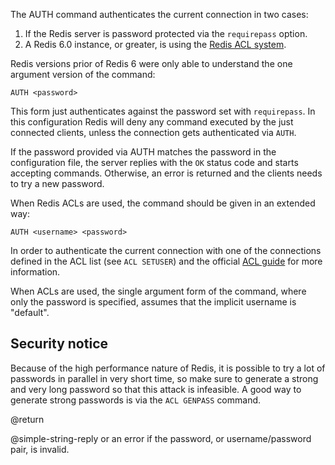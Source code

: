 The AUTH command authenticates the current connection in two cases:

1. If the Redis server is password protected via the `requirepass` option.
2. A Redis 6.0 instance, or greater, is using the [Redis ACL system](/topics/acl).

Redis versions prior of Redis 6 were only able to understand the one argument
version of the command:

    AUTH <password>

This form just authenticates against the password set with `requirepass`.
In this configuration Redis will deny any command executed by the just
connected clients, unless the connection gets authenticated via `AUTH`.

If the password provided via AUTH matches the password in the configuration file, the server replies with the `OK` status code and starts accepting commands.
Otherwise, an error is returned and the clients needs to try a new password.

When Redis ACLs are used, the command should be given in an extended way:

    AUTH <username> <password>

In order to authenticate the current connection with one of the connections
defined in the ACL list (see `ACL SETUSER`) and the official [ACL guide](/topics/acl) for more information.

When ACLs are used, the single argument form of the command, where only the password is specified, assumes that the implicit username is "default".

## Security notice

Because of the high performance nature of Redis, it is possible to try
a lot of passwords in parallel in very short time, so make sure to generate a
strong and very long password so that this attack is infeasible.
A good way to generate strong passwords is via the `ACL GENPASS` command.

@return

@simple-string-reply or an error if the password, or username/password pair, is invalid.
